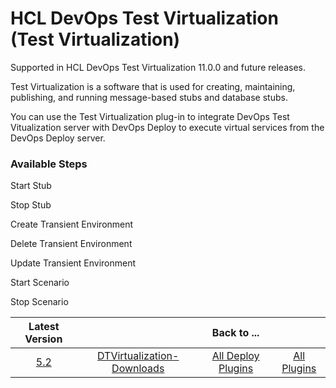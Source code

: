 # HCL DevOps Test Virtualization (Test Virtualization)

Supported in HCL DevOps Test Virtualization 11.0.0 and future releases.

Test Virtualization is a software that is used for creating, maintaining, publishing, and running message-based stubs and database stubs.

You can use the Test Virtualization plug-in to integrate DevOps Test Vitualization server with DevOps Deploy to execute virtual services from the DevOps Deploy server.

### Available Steps

Start Stub

Stop Stub

Create Transient Environment

Delete Transient Environment

Update Transient Environment

Start Scenario

Stop Scenario

|Latest Version||Back to ...||
| :---: | :---: | :---: | :---: |
|[5.2](https://raw.githubusercontent.com/UrbanCode/IBM-UCD-PLUGINS/main/files/HCLDevOpsTestVirtualization/DTVirtualization-DD-HCL-5.2.zip)|[DTVirtualization-Downloads](downloads.md)|[All Deploy Plugins](../README.md)|[All Plugins](../../index.md)|

